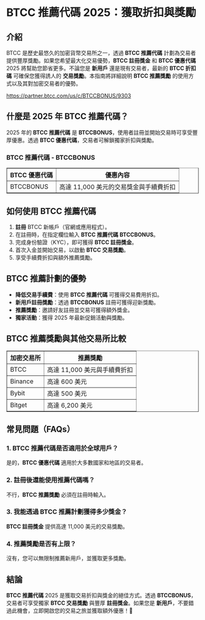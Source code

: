 <h1>BTCC 推薦代碼 2025：獲取折扣與獎勵</h1>

<h2>介紹</h2>
<p>BTCC 是歷史最悠久的加密貨幣交易所之一，透過 <strong>BTCC 推薦代碼</strong> 計劃為交易者提供豐厚獎勵。如果您希望最大化交易優勢，<strong>BTCC 註冊獎金</strong> 和 <strong>BTCC 優惠代碼</strong> 2025 將幫助您節省更多。不論您是 <strong>新用戶</strong> 還是現有交易者，最新的 <strong>BTCC 折扣碼</strong> 可確保您獲得誘人的 <strong>交易獎勵</strong>。本指南將詳細說明 <strong>BTCC 推薦獎勵</strong> 的使用方式以及其對加密交易者的優勢。</p>
<a href="https://partner.btcc.com/us/c/BTCCBONUS/9303" target="_blank">https://partner.btcc.com/us/c/BTCCBONUS/9303</a>

<h2>什麼是 2025 年 BTCC 推薦代碼？</h2>
<p>2025 年的 <strong>BTCC 推薦代碼</strong> 是 <strong>BTCCBONUS</strong>，使用者註冊並開始交易時可享受豐厚優惠。透過 <strong>BTCC 優惠代碼</strong>，交易者可解鎖獨家折扣與獎勵。</p>

<h3>BTCC 推薦代碼 - BTCCBONUS</h3>
<table border="1">
    <tr>
        <th>BTCC 優惠代碼</th>
        <th>優惠內容</th>
    </tr>
    <tr>
        <td>BTCCBONUS</td>
        <td>高達 11,000 美元的交易獎金與手續費折扣</td>
    </tr>
</table>

<h2>如何使用 BTCC 推薦代碼</h2>
<ol>
    <li><strong>註冊</strong> BTCC 新帳戶（官網或應用程式）。</li>
    <li>在註冊時，在指定欄位輸入 <strong>BTCC 推薦代碼</strong> <strong>BTCCBONUS</strong>。</li>
    <li>完成身份驗證（KYC），即可獲得 <strong>BTCC 註冊獎金</strong>。</li>
    <li>首次入金並開始交易，以啟動 <strong>BTCC 交易獎勵</strong>。</li>
    <li>享受手續費折扣與額外推薦獎勵。</li>
</ol>

<h2>BTCC 推薦計劃的優勢</h2>
<ul>
    <li><strong>降低交易手續費</strong>：使用 <strong>BTCC 推薦代碼</strong> 可獲得交易費用折扣。</li>
    <li><strong>新用戶註冊獎勵</strong>：透過 <strong>BTCCBONUS</strong> 註冊可獲得迎新獎勵。</li>
    <li><strong>推薦獎勵</strong>：邀請好友註冊並交易可獲得額外獎金。</li>
    <li><strong>獨家活動</strong>：獲得 2025 年最新促銷活動與獎勵。</li>
</ul>

<h2>BTCC 推薦獎勵與其他交易所比較</h2>
<table border="1">
    <tr>
        <th>加密交易所</th>
        <th>推薦獎勵</th>
    </tr>
    <tr>
        <td>BTCC</td>
        <td>高達 11,000 美元與手續費折扣</td>
    </tr>
    <tr>
        <td>Binance</td>
        <td>高達 600 美元</td>
    </tr>
    <tr>
        <td>Bybit</td>
        <td>高達 500 美元</td>
    </tr>
    <tr>
        <td>Bitget</td>
        <td>高達 6,200 美元</td>
    </tr>
</table>

<h2>常見問題（FAQs）</h2>
<h3>1. BTCC 推薦代碼是否適用於全球用戶？</h3>
<p>是的，<strong>BTCC 優惠代碼</strong> 適用於大多數國家和地區的交易者。</p>

<h3>2. 註冊後還能使用推薦代碼嗎？</h3>
<p>不行，<strong>BTCC 推薦獎勵</strong> 必須在註冊時輸入。</p>

<h3>3. 我能透過 BTCC 推薦計劃獲得多少獎金？</h3>
<p><strong>BTCC 註冊獎金</strong> 提供高達 11,000 美元的交易獎勵。</p>

<h3>4. 推薦獎勵是否有上限？</h3>
<p>沒有，您可以無限制推薦新用戶，並獲取更多獎勵。</p>

<h2>結論</h2>
<p><strong>BTCC 推薦代碼</strong> 2025 是獲取交易折扣與獎金的絕佳方式。透過 <strong>BTCCBONUS</strong>，交易者可享受獨家 <strong>BTCC 交易獎勵</strong> 與豐厚 <strong>註冊獎金</strong>。如果您是 <strong>新用戶</strong>，不要錯過此機會，立即開啟您的交易之旅並獲取額外優惠！🚀</p>
